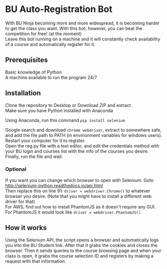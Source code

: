 # BU Auto-Registration Bot

With BU Ninja becoming more and more widespread, it is becoming harder to get the class you want. With this bot, however, you can beat the competition for free! (at the moment)  
Leave this bot running on a machine and it will constantly check availability of a course and automatically register for it.

## Prerequisites
Basic knowledge of Python  
A machine available to run the program 24/7

## Installation
Clone the repository to Desktop or Download ZIP and extract  
Make sure you have Python installed with Anaconda

Using Anaconda, run this command
`pip install selenium`  

Google search and download `chrome webdriver`, extract to somewhere safe, and add the file path to PATH (in envirionment variables for windows users).  
Restart your computer for it to register.  
Open the reg.py file with a text editor, and edit the credentials method with your BU login and courses list with the info of the courses you desire.  
Finally, run the file and wait.

### Optional
If you want you can change which browser to open with Selenium. Goto http://selenium-python.readthedocs.io/api.html  
Then replace this on line 91: `driver = webdriver.Chrome()` to whatever browser you desire. (Note that you might have to install a different web driver for that)    
For AWS, find out how to install PhantomJS as it doesn't require any GUI. For PhantomJS it would look like `driver = webdriver.PhantomJS()`.

## How it works
Using the Selenium API, the script opens a browser and automatically logs you into the BU Student link. After that it grabs the cookies and closes the browser. Then it sends queries to the course browsing page and when your class is open, it grabs the course selection ID and registers by making a request with that information.
